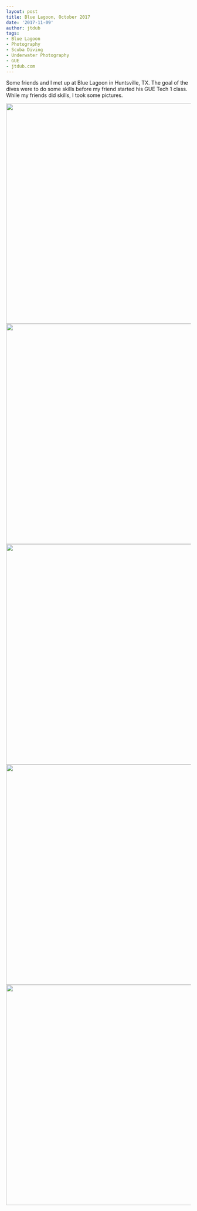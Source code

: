 ```yaml
---
layout: post
title: Blue Lagoon, October 2017
date: '2017-11-09'
author: jtdub
tags:
- Blue Lagoon
- Photography
- Scuba Diving
- Underwater Photography
- GUE
- jtdub.com
---
```


Some friends and I met up at Blue Lagoon in Huntsville, TX. The goal of the dives were to do some skills before my friend started his GUE Tech 1 class. While my friends did skills, I took some pictures.

<img src="https://imagedelivery.net/KfNXtSV3XH0tLyWKv3PbRw/263ef67e-241f-468b-2e7c-ea8e6bf5e700/public" width="600"/>

<img src="https://imagedelivery.net/KfNXtSV3XH0tLyWKv3PbRw/a4518980-2dcb-4ae6-98cc-f8583e9b4000/public" width="600"/>

<img src="https://imagedelivery.net/KfNXtSV3XH0tLyWKv3PbRw/65ac88bf-c553-4cfd-5d47-f8c1cf04c200/public" width="600"/>

<img src="https://imagedelivery.net/KfNXtSV3XH0tLyWKv3PbRw/fa518423-9637-4188-d671-4cd245700f00/public" width="600"/>

<img src="https://imagedelivery.net/KfNXtSV3XH0tLyWKv3PbRw/309c3ddf-7371-4f99-81d0-2c939993ab00/public" width="600"/>
